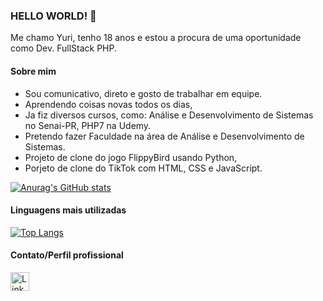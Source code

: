 ### HELLO WORLD! 👋
  Me chamo Yuri, tenho 18 anos e estou a procura de uma oportunidade como Dev. FullStack PHP.

#### Sobre mim 
  
  - Sou comunicativo, direto e gosto de trabalhar em equipe.
  - Aprendendo coisas novas todos os dias,
  - Ja fiz diversos cursos, como: Análise e Desenvolvimento de Sistemas no Senai-PR, PHP7 na Udemy.
  - Pretendo fazer Faculdade na área de Análise e Desenvolvimento de Sistemas.
  - Projeto de clone do jogo FlippyBird usando Python,
  - Porjeto de clone do TikTok com HTML, CSS e JavaScript.

[![Anurag's GitHub stats](https://github-readme-stats.vercel.app/api?username=YuriiTerezin&show_icons=true&theme=dark)](https://github.com/anuraghazra/github-readme-stats)

#### Linguagens mais utilizadas

[![Top Langs](https://github-readme-stats.vercel.app/api/top-langs/?username=YuriiTerezin&layout=compact)](https://github.com/anuraghazra/github-readme-stats)

#### Contato/Perfil profissional

[<img src='https://img.shields.io/badge/LinkedIn-0077B5?style=for-the-badge&logo=linkedin&logoColor=white' alt='Linkedin' height='30'>](https://www.linkedin.com/in/yuriiterezin//)
